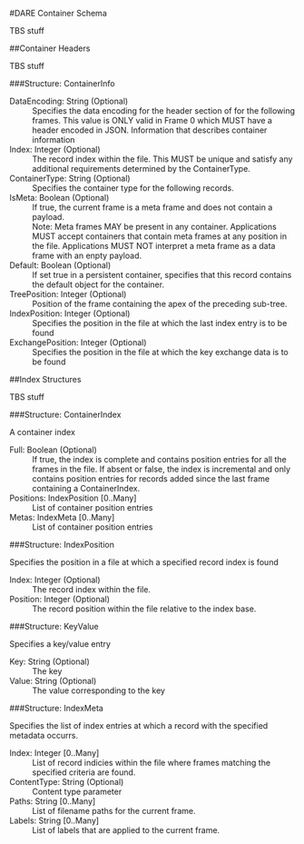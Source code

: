 ﻿

#DARE Container Schema

TBS stuff

##Container Headers

TBS stuff

###Structure: ContainerInfo

<dl>
<dt>DataEncoding: String (Optional)
<dd>Specifies the data encoding for the header section of for the following frames.
This value is ONLY valid in Frame 0 which MUST have a header encoded in JSON.
Information that describes container information

<dt>Index: Integer (Optional)
<dd>The record index within the file. This MUST be unique and 
satisfy any additional requirements determined by the ContainerType.
<dt>ContainerType: String (Optional)
<dd>Specifies the container type for the following records.
<dt>IsMeta: Boolean (Optional)
<dd>If true, the current frame is a meta frame and does not contain a payload.
<dd>Note: Meta frames MAY be present in any container. Applications MUST
accept containers that contain meta frames at any position in the file.
Applications MUST NOT interpret a meta frame as a data frame with an enpty payload.
<dt>Default: Boolean (Optional)
<dd>If set true in a persistent container, specifies that this record contains
the default object for the container.
<dt>TreePosition: Integer (Optional)
<dd>Position of the frame containing the apex of the preceding sub-tree.
<dt>IndexPosition: Integer (Optional)
<dd>Specifies the position in the file at which the last index entry is
to be found
<dt>ExchangePosition: Integer (Optional)
<dd>Specifies the position in the file at which the key exchange data is
to be found
</dl>
##Index Structures

TBS stuff

###Structure: ContainerIndex

A container index

<dl>
<dt>Full: Boolean (Optional)
<dd>If true, the index is complete and contains position entries for all the 
frames in the file. If absent or false, the index is incremental and only
contains position entries for records added since the last 
frame containing a ContainerIndex.
<dt>Positions: IndexPosition [0..Many]
<dd>List of container position entries
<dt>Metas: IndexMeta [0..Many]
<dd>List of container position entries
</dl>
###Structure: IndexPosition

Specifies the position in a file at which a specified record index is found

<dl>
<dt>Index: Integer (Optional)
<dd>The record index within the file.
<dt>Position: Integer (Optional)
<dd>The record position within the file relative to the index base.
</dl>
###Structure: KeyValue

Specifies a key/value entry

<dl>
<dt>Key: String (Optional)
<dd>The key
<dt>Value: String (Optional)
<dd>The value corresponding to the key
</dl>
###Structure: IndexMeta

Specifies the list of index entries at which a record with the specified metadata occurrs.

<dl>
<dt>Index: Integer [0..Many]
<dd>List of record indicies within the file where frames matching the specified 
criteria are found.
<dt>ContentType: String (Optional)
<dd>Content type parameter
<dt>Paths: String [0..Many]
<dd>List of filename paths for the current frame.
<dt>Labels: String [0..Many]
<dd>List of labels that are applied to the current frame.
</dl>
